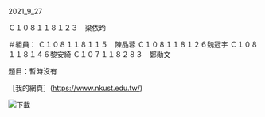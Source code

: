 2021_9_27

Ｃ１０８１１８１２３　梁依玲

＃組員：
Ｃ１０８１１８１１５　陳品蓉
Ｃ１０８１１８１２６魏冠宇
Ｃ１０８１１８１４６黎安綺
Ｃ１０７１１８２８３　鄭勛文

題目：暫時沒有

［我的網頁］(https://www.nkust.edu.tw/)

![下載](https://user-images.githubusercontent.com/71630456/134865414-321efc0f-d035-4b1e-ad46-39b1ab3a66df.jpg)
